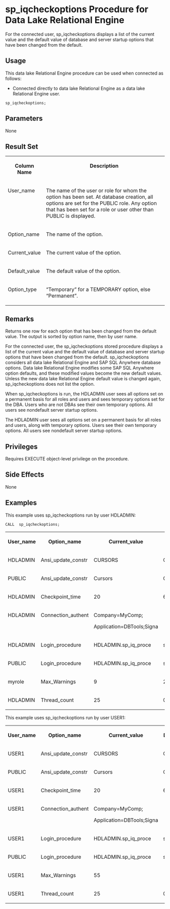 <!-- loioa59dae3484f21015bb068d7476af8cf5 -->

# sp\_iqcheckoptions Procedure for Data Lake Relational Engine

For the connected user, sp\_iqcheckoptions displays a list of the current value and the default value of database and server startup options that have been changed from the default.



<a name="loioa59dae3484f21015bb068d7476af8cf5__section_cjs_yvh_b4b"/>

## Usage

This data lake Relational Engine procedure can be used when connected as follows:

-   Connected directly to data lake Relational Engine as a data lake Relational Engine user.



```
sp_iqcheckoptions;
```



<a name="loioa59dae3484f21015bb068d7476af8cf5__section_dlg_5jn_zyb"/>

## Parameters

None



<a name="loioa59dae3484f21015bb068d7476af8cf5__section_qnq_syz_mbb"/>

## Result Set


<table>
<tr>
<th valign="top">

Column Name

</th>
<th valign="top">

Description

</th>
</tr>
<tr>
<td valign="top">

User\_name

</td>
<td valign="top">

The name of the user or role for whom the option has been set. At database creation, all options are set for the PUBLIC role. Any option that has been set for a role or user other than PUBLIC is displayed.

</td>
</tr>
<tr>
<td valign="top">

Option\_name

</td>
<td valign="top">

The name of the option.

</td>
</tr>
<tr>
<td valign="top">

Current\_value

</td>
<td valign="top">

The current value of the option.

</td>
</tr>
<tr>
<td valign="top">

Default\_value

</td>
<td valign="top">

The default value of the option.

</td>
</tr>
<tr>
<td valign="top">

Option\_type

</td>
<td valign="top">

“Temporary” for a TEMPORARY option, else “Permanent”.

</td>
</tr>
</table>



<a name="loioa59dae3484f21015bb068d7476af8cf5__iq_refbb_1436"/>

## Remarks

Returns one row for each option that has been changed from the default value. The output is sorted by option name, then by user name.

For the connected user, the sp\_iqcheckoptions stored procedure displays a list of the current value and the default value of database and server startup options that have been changed from the default. sp\_iqcheckoptions considers all data lake Relational Engine and SAP SQL Anywhere database options. Data lake Relational Engine modifies some SAP SQL Anywhere option defaults, and these modified values become the new default values. Unless the new data lake Relational Engine default value is changed again, sp\_iqcheckoptions does not list the option.

When sp\_iqcheckoptions is run, the HDLADMIN user sees all options set on a permanent basis for all roles and users and sees temporary options set for the DBA. Users who are not DBAs see their own temporary options. All users see nondefault server startup options.

The HDLADMIN user sees all options set on a permanent basis for all roles and users, along with temporary options. Users see their own temporary options. All users see nondefault server startup options.



<a name="loioa59dae3484f21015bb068d7476af8cf5__iq_refbb_1434"/>

## Privileges

Requires EXECUTE object-level privilege on the procedure.



## Side Effects

None



<a name="loioa59dae3484f21015bb068d7476af8cf5__iq_refbb_1438"/>

## Examples

This example uses sp\_iqcheckoptions run by user HDLADMIN:

```
CALL  sp_iqcheckoptions;
```


<table>
<tr>
<th valign="top">

User\_name

</th>
<th valign="top">

Option\_name

</th>
<th valign="top">

Current\_value

</th>
<th valign="top">

Default\_value

</th>
<th valign="top">

Option\_type

</th>
</tr>
<tr>
<td valign="top">

HDLADMIN

</td>
<td valign="top">

Ansi\_update\_constr

</td>
<td valign="top">

CURSORS

</td>
<td valign="top">

Off

</td>
<td valign="top">

Permanent

</td>
</tr>
<tr>
<td valign="top">

PUBLIC

</td>
<td valign="top">

Ansi\_update\_constr

</td>
<td valign="top">

Cursors

</td>
<td valign="top">

Off

</td>
<td valign="top">

Permanent

</td>
</tr>
<tr>
<td valign="top">

HDLADMIN

</td>
<td valign="top">

Checkpoint\_time

</td>
<td valign="top">

20

</td>
<td valign="top">

60

</td>
<td valign="top">

Temporary

</td>
</tr>
<tr>
<td valign="top">

HDLADMIN

</td>
<td valign="top">

Connection\_authent

</td>
<td valign="top">

Company=MyComp;

Application=DBTools;Signa

</td>
<td valign="top">

 

</td>
<td valign="top">

Temporary

</td>
</tr>
<tr>
<td valign="top">

HDLADMIN

</td>
<td valign="top">

Login\_procedure

</td>
<td valign="top">

HDLADMIN.sp\_iq\_proce

</td>
<td valign="top">

sp\_login\_envir

</td>
<td valign="top">

Permanent

</td>
</tr>
<tr>
<td valign="top">

PUBLIC

</td>
<td valign="top">

Login\_procedure

</td>
<td valign="top">

HDLADMIN.sp\_iq\_proce

</td>
<td valign="top">

sp\_login\_envir

</td>
<td valign="top">

Permanent

</td>
</tr>
<tr>
<td valign="top">

myrole

</td>
<td valign="top">

Max\_Warnings

</td>
<td valign="top">

9

</td>
<td valign="top">

281474976710655

</td>
<td valign="top">

Permanent

</td>
</tr>
<tr>
<td valign="top">

HDLADMIN

</td>
<td valign="top">

Thread\_count

</td>
<td valign="top">

25

</td>
<td valign="top">

0

</td>
<td valign="top">

Temporary

</td>
</tr>
</table>

This example uses sp\_iqcheckoptions run by user USER1:


<table>
<tr>
<th valign="top">

User\_name

</th>
<th valign="top">

Option\_name

</th>
<th valign="top">

Current\_value

</th>
<th valign="top">

Default\_value

</th>
<th valign="top">

Option\_type

</th>
</tr>
<tr>
<td valign="top">

USER1

</td>
<td valign="top">

Ansi\_update\_constr

</td>
<td valign="top">

CURSORS

</td>
<td valign="top">

Off

</td>
<td valign="top">

Permanent

</td>
</tr>
<tr>
<td valign="top">

PUBLIC

</td>
<td valign="top">

Ansi\_update\_constr

</td>
<td valign="top">

Cursors

</td>
<td valign="top">

Off

</td>
<td valign="top">

Permanent

</td>
</tr>
<tr>
<td valign="top">

USER1

</td>
<td valign="top">

Checkpoint\_time

</td>
<td valign="top">

20

</td>
<td valign="top">

60

</td>
<td valign="top">

Temporary

</td>
</tr>
<tr>
<td valign="top">

USER1

</td>
<td valign="top">

Connection\_authent

</td>
<td valign="top">

Company=MyComp;

Application=DBTools;Signa

</td>
<td valign="top">

 

</td>
<td valign="top">

Temporary

</td>
</tr>
<tr>
<td valign="top">

USER1

</td>
<td valign="top">

Login\_procedure

</td>
<td valign="top">

HDLADMIN.sp\_iq\_proce

</td>
<td valign="top">

sp\_login\_envir

</td>
<td valign="top">

Permanent

</td>
</tr>
<tr>
<td valign="top">

PUBLIC

</td>
<td valign="top">

Login\_procedure

</td>
<td valign="top">

HDLADMIN.sp\_iq\_proce

</td>
<td valign="top">

sp\_login\_envir

</td>
<td valign="top">

Permanent

</td>
</tr>
<tr>
<td valign="top">

USER1

</td>
<td valign="top">

Max\_Warnings

</td>
<td valign="top">

55

</td>
<td valign="top">

 

</td>
<td valign="top">

281474976710655Temporary

</td>
</tr>
<tr>
<td valign="top">

USER1

</td>
<td valign="top">

Thread\_count

</td>
<td valign="top">

25

</td>
<td valign="top">

0

</td>
<td valign="top">

Temporary

</td>
</tr>
</table>

